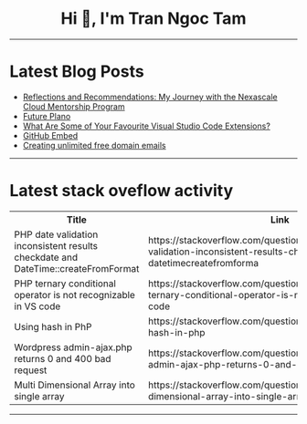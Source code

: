 <h1 align="center">Hi 👋, I'm Tran Ngoc Tam</h1>

---

# Latest Blog Posts 
<!-- BLOG-POST-LIST:START -->
- [Reflections and Recommendations: My Journey with the Nexascale Cloud Mentorship Program](https://dev.to/samty234/reflections-and-recommendations-my-journey-with-the-nexascale-cloud-mentorship-program-4h0e)
- [Future Plano](https://dev.to/tarf/future-plano-2bl7)
- [What Are Some of Your Favourite Visual Studio Code Extensions?](https://dev.to/ifrah/what-are-some-of-your-favourite-visual-studio-code-extensions-5437)
- [GitHub Embed](https://dev.to/sh20raj/github-embed-2dp5)
- [Creating unlimited free domain emails](https://dev.to/rajatdhoot123/creating-unlimited-free-domain-emails-4bib)
<!-- BLOG-POST-LIST:END -->

---

# Latest stack oveflow activity
<table>
  <tr><th>Title</th><th>Link</th></tr>
  <!-- STACKOVERFLOW:START --><tr><td>PHP date validation inconsistent results checkdate and DateTime::createFromFormat</td><td>https://stackoverflow.com/questions/78429764/php-date-validation-inconsistent-results-checkdate-and-datetimecreatefromforma</td></tr><tr><td>PHP ternary conditional operator is not recognizable in VS code</td><td>https://stackoverflow.com/questions/78429623/php-ternary-conditional-operator-is-not-recognizable-in-vs-code</td></tr><tr><td>Using hash in PhP</td><td>https://stackoverflow.com/questions/78429575/using-hash-in-php</td></tr><tr><td>Wordpress admin-ajax.php returns 0 and 400 bad request</td><td>https://stackoverflow.com/questions/78429527/wordpress-admin-ajax-php-returns-0-and-400-bad-request</td></tr><tr><td>Multi Dimensional Array into single array</td><td>https://stackoverflow.com/questions/78429458/multi-dimensional-array-into-single-array</td></tr><!-- STACKOVERFLOW:END -->
</table>

---


